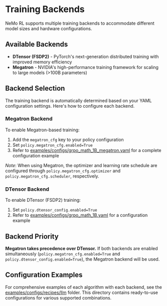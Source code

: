 # Training Backends

NeMo RL supports multiple training backends to accommodate different model sizes and hardware configurations.

## Available Backends

- **DTensor (FSDP2)** - PyTorch's next-generation distributed training with improved memory efficiency
- **Megatron** - NVIDIA's high-performance training framework for scaling to large models (>100B parameters)

## Backend Selection

The training backend is automatically determined based on your YAML configuration settings. Here's how to configure each backend.

### Megatron Backend
To enable Megatron-based training:

1. Add the `megatron_cfg` key to your policy configuration
2. Set `policy.megatron_cfg.enabled=True`
3. Refer to [examples/configs/grpo_math_1B_megatron.yaml](../../examples/configs/grpo_math_1B_megatron.yaml) for a complete configuration example

_Note_: When using Megatron, the optimizer and learning rate schedule are configured through `policy.megatron_cfg.optimizer` and `policy.megatron_cfg.scheduler`, respectively.

### DTensor Backend
To enable DTensor (FSDP2) training:

1. Set `policy.dtensor_config.enabled=True`
2. Refer to [examples/configs/grpo_math_1B.yaml](../../examples/configs/grpo_math_1B.yaml) for a configuration example

## Backend Priority

**Megatron takes precedence over DTensor.** If both backends are enabled simultaneously (`policy.megatron_cfg.enabled=True` and `policy.dtensor_config.enabled=True`), the Megatron backend will be used.

## Configuration Examples

For comprehensive examples of each algorithm with each backend, see the [examples/configs/recipes/llm](../../examples/configs/recipes/llm/) folder. This directory contains ready-to-use configurations for various supported combinations.
